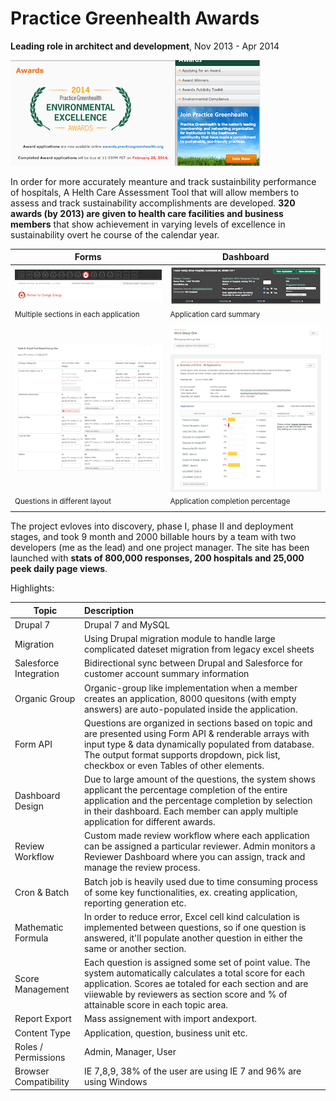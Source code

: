Practice Greenhealth Awards
=
**Leading role in architect and development**,
Nov 2013 - Apr 2014

[![](../images/awards-ads.png)]()

In order for more accurately meanture and track sustainbility performance of hospitals, A Helth Care Assessment Tool that will allow members to assess and track sustainability accomplishments are developed. **320 awards (by 2013) are given to health care facilities and business members** that show achievement in varying levels of excellence in sustainability overt he course of the calendar year.  

| Forms     | Dashboard      |
| ------------- | ------------- |
| ![haha](../images/awards-sections.png) | ![haha](../images/awards-review.png) |
| <sup>Multiple sections in each application</sup> | <sup>Application card summary</sup> |
| ![haha](../images/awards-form.png) | ![haha](../images/awards-dashboard.png) |
| <sup>Questions in different layout</sup> | <sup>Application completion percentage</sup> |

The project evloves into discovery, phase I, phase II and deployment stages, and took 9 month and 2000 billable hours by a team with two developers (me as the lead) and one project manager. The site has been launched with **stats of 800,000 responses, 200 hospitals and 25,000 peek daily page views**.

Highlights:


| Topic        | Description    |
| ------------ |:-------------- |
| Drupal 7 | Drupal 7 and MySQL |
| Migration | Using Drupal migration module to handle large complicated dateset migration from legacy excel sheets |
| Salesforce Integration | Bidirectional sync between Drupal and Salesforce for customer account summary information |
| Organic Group | Organic-group like implementation when a member creates an application, 8000 quesitons (with empty answers) are auto-populated inside the application.   |
| Form API | Questions are organized in sections based on topic and are presented using Form API & renderable arrays with input type & data dynamically populated from database. The output format supports dropdown, pick list, checkbox or even Tables of other elements. |
| Dashboard Design | Due to large amount of the questions, the system shows applicant the percentage completion of the entire application and the percentage completion by selection in their dashboard. Each member can apply multiple application for different awards. |
| Review Workflow | Custom made review workflow where each application can be assigned a particular reviewer. Admin monitors a Reviewer Dashboard where you can assign, track and manage the review process. |
| Cron & Batch | Batch job is heavily used due to time consuming process of some key functionalities, ex. creating application, reporting generation etc. |
| Mathematic Formula | In order to reduce error, Excel cell kind calculation is implemented between questions, so if one question is answered, it'll populate another question in either the same or another section. |
| Score Management | Each question is assigned some set of point value. The system automatically calculates a total score for each application. Scores ae totaled for each section and are viiewable by reviewers as section score and % of attainable score in each topic area. |
| Report Export | Mass assignement with import andexport. |
| Content Type | Application, question, business unit etc. |
| Roles / Permissions | Admin, Manager, User |
| Browser Compatibility | IE 7,8,9, 38% of the user are using IE 7 and 96% are using Windows |